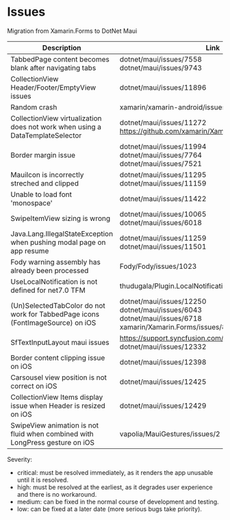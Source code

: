 # Issues

Migration from Xamarin.Forms to DotNet Maui

| Description | Link | Severity | Status | Repro |
| --- | --- | --- | --- | --- |
| TabbedPage content becomes blank after navigating tabs | dotnet/maui/issues/7558 <br /> dotnet/maui/issues/9743 | Critical | Open | [MauiAppTabbedPageBlank](MauiAppTabbedPageBlank) |
| CollectionView Header/Footer/EmptyView issues | dotnet/maui/issues/11896 | High | Open | [MauiAppCollectionViewHeaderOrEmpty](MauiAppCollectionViewHeaderOrEmpty) |
| Random crash | xamarin/xamarin-android/issues/7335 | High | Open | |
| CollectionView virtualization does not work when using a DataTemplateSelector | dotnet/maui/issues/11272 <br /> https://github.com/xamarin/Xamarin.Forms/issues/13045 | Medium | Open | [CollectionViewVirtualization](CollectionViewVirtualization) |
| Border margin issue | dotnet/maui/issues/11994 <br /> dotnet/maui/issues/7764 <br /> dotnet/maui/issues/7521 | Medium | Open | [MauiAppBorderMargin](MauiAppBorderMargin) |
| MauiIcon is incorrectly streched and clipped | dotnet/maui/issues/11295 <br /> dotnet/maui/issues/11159 | Low | Open | [MauiAppIconStretched](MauiAppIconStretched) |
| Unable to load font 'monospace' | dotnet/maui/issues/11422 | Low | Open | [MauiAppFontMonospace](MauiAppFontMonospace) |
| SwipeItemView sizing is wrong | dotnet/maui/issues/10065 <br /> dotnet/maui/issues/6018 | Low | Open | [MauiAppSwipeItemViewSizing](MauiAppSwipeItemViewSizing) |
| Java.Lang.IllegalStateException when pushing modal page on app resume | dotnet/maui/issues/11259 <br /> dotnet/maui/issues/11501 | Low | Open | [MauiAppExceptionOnResume](MauiAppExceptionOnResume) |
| Fody warning assembly has already been processed | Fody/Fody/issues/1023 | Low | Open | [MauiAppFodyAlreadyProcessed](MauiAppFodyAlreadyProcessed) |
| UseLocalNotification is not defined for net7.0 TFM | thudugala/Plugin.LocalNotification/issues/343 | Low | Open | [MauiAppLocalNotificationLib](MauiAppLocalNotificationLib) |
| (Un)SelectedTabColor do not work for TabbedPage icons (FontImageSource) on iOS | dotnet/maui/issues/12250 <br /> dotnet/maui/issues/6043 <br /> dotnet/maui/issues/6718 <br /> xamarin/Xamarin.Forms/issues/8556 | Low | Open | [MauiAppTabbedPageIconColor](MauiAppTabbedPageIconColor) |
| SfTextInputLayout maui issues | https://support.syncfusion.com/support/tickets/426462 <br /> dotnet/maui/issues/12332 | Low | Open | [MauiAppSfTextInputLayout](MauiAppSfTextInputLayout) |
| Border content clipping issue on iOS | dotnet/maui/issues/12398 | Low | Open | [MauiAppBorderPaddingClip](MauiAppBorderPaddingClip) |
| Carsousel view position is not correct on iOS | dotnet/maui/issues/12425 | Low | Open | [MauiAppCarouselView](MauiAppCarouselView) |
| CollectionView Items display issue when Header is resized on iOS | dotnet/maui/issues/12429 | Low | Open | [MauiAppCollectionViewHeaderResize](MauiAppCollectionViewHeaderResize) |
| SwipeView animation is not fluid when combined with LongPress gesture on iOS | vapolia/MauiGestures/issues/2 | Low | Open | [MauiAppSwipeViewAnimation](MauiAppSwipeViewAnimation) |

Severity:
- critical: must be resolved immediately, as it renders the app unusable until it is resolved.
- high: must be resolved at the earliest, as it degrades user experience and there is no workaround.
- medium: can be fixed in the normal course of development and testing.
- low:  can be fixed at a later date (more serious bugs take priority).
